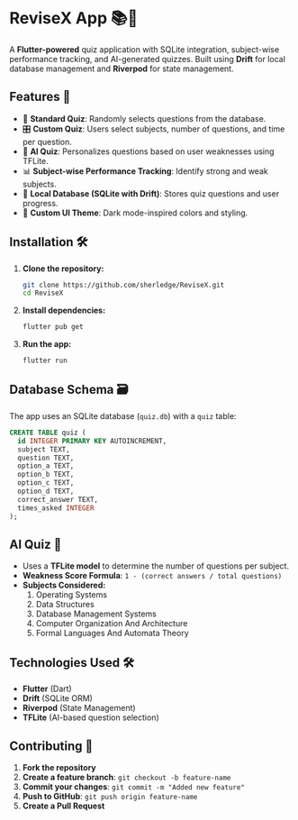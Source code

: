 # ReviseX App 📚🎯

A **Flutter-powered** quiz application with SQLite integration, subject-wise performance tracking, and AI-generated quizzes. Built using **Drift** for local database management and **Riverpod** for state management.

## Features 🚀
- 📖 **Standard Quiz**: Randomly selects questions from the database.
- 🎛 **Custom Quiz**: Users select subjects, number of questions, and time per question.
- 🤖 **AI Quiz**: Personalizes questions based on user weaknesses using TFLite.
- 📊 **Subject-wise Performance Tracking**: Identify strong and weak subjects.
- 💾 **Local Database (SQLite with Drift)**: Stores quiz questions and user progress.
- 🎨 **Custom UI Theme**: Dark mode-inspired colors and styling.
  

## Installation 🛠
1. **Clone the repository:**
   ```sh
   git clone https://github.com/sherledge/ReviseX.git
   cd ReviseX
   ```
2. **Install dependencies:**
   ```sh
   flutter pub get
   ```
3. **Run the app:**
   ```sh
   flutter run
   ```

## Database Schema 🗃
The app uses an SQLite database (`quiz.db`) with a `quiz` table:
```sql
CREATE TABLE quiz (
  id INTEGER PRIMARY KEY AUTOINCREMENT,
  subject TEXT,
  question TEXT,
  option_a TEXT,
  option_b TEXT,
  option_c TEXT,
  option_d TEXT,
  correct_answer TEXT,
  times_asked INTEGER
);
```

## AI Quiz 🎯
- Uses a **TFLite model** to determine the number of questions per subject.
- **Weakness Score Formula**: `1 - (correct answers / total questions)`
- **Subjects Considered:**
  1. Operating Systems
  2. Data Structures
  3. Database Management Systems
  4. Computer Organization And Architecture
  5. Formal Languages And Automata Theory

## Technologies Used 🛠
- **Flutter** (Dart)
- **Drift** (SQLite ORM)
- **Riverpod** (State Management)
- **TFLite** (AI-based question selection)

## Contributing 🤝
1. **Fork the repository**
2. **Create a feature branch**: `git checkout -b feature-name`
3. **Commit your changes**: `git commit -m "Added new feature"`
4. **Push to GitHub**: `git push origin feature-name`
5. **Create a Pull Request**

